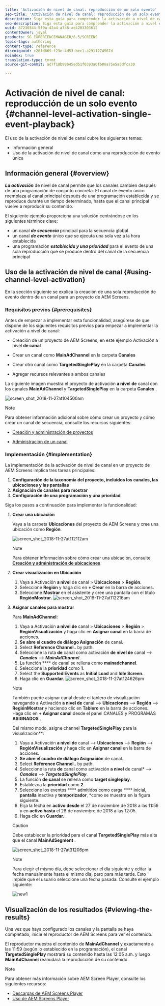 ```yaml
---
title: 'Activación de nivel de canal: reproducción de un solo evento'
seo-title: 'Activación de nivel de canal: reproducción de un solo evento'
description: Siga esta guía para comprender la activación a nivel de canal mediante la reproducción de un solo evento.
seo-description: Siga esta guía para comprender la activación a nivel de canal mediante la reproducción de un solo evento.
uuid: 87230344-5f9a-42a4-a7a8-ae4203303612
contentOwner: jsyal
products: SG_EXPERIENCEMANAGER/6.5/SCREENS
topic-tags: authoring
content-type: reference
discoiquuid: c28fd669-f23e-4d53-bec1-a2911274567d
noindex: true
translation-type: tm+mt
source-git-commit: ad7f18b99b45ed51f0393a0f608a75e5a5dfca30

---
```



# Activación de nivel de canal: reproducción de un solo evento {#channel-level-activation-single-event-playback}

El uso de la activación de nivel de canal cubre los siguientes temas:

* Información general
* Uso de la activación de nivel de canal como una reproducción de evento única

## Información general {#overview}

***La activación*** de nivel de canal permite que los canales cambien después de una programación de conjunto concreta. El canal de evento único reemplaza al canal principal después de una programación establecida y se reproduce durante un tiempo determinado, hasta que el canal principal vuelve a reproducir su contenido.

El siguiente ejemplo proporciona una solución centrándose en los siguientes términos clave:

* un canal ***de secuencia*** principal para la secuencia global
* un canal ***de evento*** único que se ejecuta una sola vez a la hora establecida
* una programación ***establecida y una prioridad*** para el evento de una sola reproducción que se produce dentro del canal de la secuencia principal

## Uso de la activación de nivel de canal {#using-channel-level-activation}

En la sección siguiente se explica la creación de una sola reproducción de evento dentro de un canal para un proyecto de AEM Screens.

### Requisitos previos {#prerequisites}

Antes de empezar a implementar esta funcionalidad, asegúrese de que dispone de los siguientes requisitos previos para empezar a implementar la activación a nivel de canal:

* Creación de un proyecto de AEM Screens, en este ejemplo Activación a nivel **de canal**

* Crear un canal como **MainAdChannel** en la carpeta **Canales**

* Crear otro canal como **TargetedSinglePlay** en la carpeta **Canales**

* Agregar recursos relevantes a ambos canales

La siguiente imagen muestra el proyecto de activación **a nivel de** canal con los canales **MainAdChannel** y **TargetedSinglePlay** en la carpeta **Canales** .

![screen_shot_2018-11-27at104500am](assets/screen_shot_2018-11-27at104500am.png)

>[!NOTE]
>
>Para obtener información adicional sobre cómo crear un proyecto y cómo crear un canal de secuencia, consulte los recursos siguientes:
>
>* [Creación y administración de proyectos](creating-a-screens-project.md)
   >
   >
* [Administración de un canal](managing-channels.md)
>



### Implementación {#implementation}

La implementación de la activación de nivel de canal en un proyecto de AEM Screens implica tres tareas principales:

1. **Configuración de la taxonomía del proyecto, incluidos los canales, las ubicaciones y las pantallas**
1. **Asignación de canales para mostrar**
1. **Configuración de una programación y una prioridad**

Siga los pasos a continuación para implementar la funcionalidad:

1. **Crear una ubicación**

   Vaya a la carpeta **Ubicaciones** del proyecto de AEM Screens y cree una ubicación como **Región**.

   ![screen_shot_2018-11-27at112112am](assets/screen_shot_2018-11-27at112112am.png)

   >[!NOTE]
   >
   >Para obtener información sobre cómo crear una ubicación, consulte **[Creación y administración de ubicaciones](managing-locations.md)**.

1. **Crear visualización en Ubicación**

   1. Vaya a Activación **a nivel** de canal &gt; **Ubicaciones** &gt; **Región**.
   1. Seleccione **Región** y haga clic en **+ Crear** en la barra de acciones.
   1. Seleccione **Mostrar** en el asistente y cree una pantalla con el título **RegiónMostrar.**
   ![screen_shot_2018-11-27at112216am](assets/screen_shot_2018-11-27at112216am.png)

1. **Asignar canales para mostrar**

   Para **MainAdChannel:**

   1. Vaya a Activación **a nivel de** canal &gt; **Ubicaciones** &gt; **Región** &gt; **RegiónVisualización** y haga clic en **Asignar canal** en la barra de acciones.
   1. **Se abre el cuadro de diálogo Asignación** de canal.
   1. Select **Reference Channel**.. by path.
   1. Seleccione la ruta **de** canal como activación **de nivel de** canal —&gt; ***Canales*** —&gt; ***MainAdChannel***.
   1. La función **** de canal se rellena como **mainadchannel**.
   1. Seleccione la **prioridad** como **1**.
   1. Select the **Supported Events** as **Initial Load** and **Idle Screen**.
   1. Haga clic en **Guardar**.
   ![screen_shot_2018-11-27at124626pm](assets/screen_shot_2018-11-27at124626pm.png)

   >[!NOTE]
   >
   >También puede asignar canal desde el tablero de visualización navegando a Activación **a nivel de** canal —&gt; **Ubicaciones** —&gt; **Región** —&gt; **RegiónMostrar** y haciendo clic en **Tablero** en la barra de acciones. Haga clic en **+ Asignar canal** desde el panel CANALES y PROGRAMAS **ASIGNADOS** .

   Del mismo modo, asigne channel **TargetedSinglePlay** para la visualización**:

   1. Vaya a Activación **a nivel de** canal —&gt; **Ubicaciones** —&gt; **Región** —&gt; **RegiónVisualización** y haga clic en **Asignar canal** en la barra de acciones.
   1. **Se abre el cuadro de diálogo Asignación** de canal.
   1. Select **Reference Channel**.. by path.
   1. Seleccione la ruta **de** canal como activación **a nivel** de canal* —&gt; ***Canales*** —&gt; ***TargetedSinglePlay***.
   1. La función **de canal** se rellena como **target singleplay**.
   1. Establezca la **prioridad** como **2**.
   1. Seleccione los eventos **** admitidos como carga **** inicial, **pantalla** inactiva y **temporizador**, *como se muestra en la figura siguiente.
   1. Elija la fecha en **activo desde** el 27 de noviembre de 2018 a las 11:59 y en **activo hasta** el 28 de noviembre de 2018 a las 12:05.
   1. Haga clic en **Guardar**.
   >[!CAUTION]
   Debe establecer la prioridad para el canal **TargetedSinglePlay** más alta que el canal **MainAdSegment** .

   ![screen_shot_2018-11-27at31206pm](assets/screen_shot_2018-11-27at31206pm.png)

   >[!NOTE]
   Para elegir el mismo día, debe seleccionar el día siguiente y editar la fecha manualmente hasta el mismo día, pero para más tarde. Esto impide que el usuario seleccione una fecha pasada. Consulte el ejemplo siguiente:

   ![new1](assets/new1.gif)

## Visualización de los resultados {#viewing-the-results}

Una vez que haya configurado los canales y la pantalla se haya completado, inicie el reproductor de AEM Screens para ver el contenido.

El reproductor muestra el contenido de **MainAdChannel** y exactamente a las 11:59 (según lo establecido en la programación), el canal **TargetedSinglePlay** mostrará su contenido hasta las 12:05 a.m. y luego **MainAdChannel** reanudará la reproducción de su contenido.

>[!NOTE]
Para obtener más información sobre AEM Screen Player, consulte los siguientes recursos:
* [Descargas de AEM Screens Player](https://download.macromedia.com/screens/)
* [Uso de AEM Screens Player](working-with-screens-player.md)

